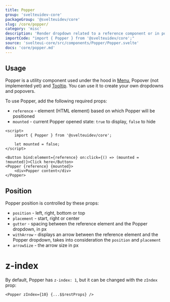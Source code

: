 ```yaml
---
title: Popper
group: 'svelteuidev-core'
packageGroup: '@svelteuidev/core'
slug: /core/popper/
category: 'misc'
description: 'Render dropdown related to a reference component or in portal'
importCode: "import { Popper } from '@svelteuidev/core';"
source: 'svelteui-core/src/components/Popper/Popper.svelte'
docs: 'core/popper.md'
---
```


<script>
    import { Demo, PopperDemos } from '@svelteuidev/demos';
    import { Preview } from '$lib/components';
</script>

## Usage

Popper is a utility component used under the hood in [Menu](core/menu), Popover (not implemented yet) and [Tooltip](core/tooltip). You can use it to create your own dropdowns and popovers.

To use Popper, add the following required props:

- `reference` - element (HTML element) based on which Popper will be positioned
- `mounted` - current Popper opened state: `true` to display, `false` to hide

```svelte
<script>
	import { Popper } from '@svelteuidev/core';

	let mounted = false;
</script>

<Button bind:element={reference} on:click={() => (mounted = !mounted)}>Click here</Button>
<Popper {reference} {mounted}>
	<div>Popper content</div>
</Popper>
```

## Position

Popper position is controlled by these props:

- `position` - left, right, bottom or top
- `placement` - start, right or center
- `gutter` - spacing between the reference element and the Popper dropdown, in px
- `withArrow` - displays an arrow between the reference element and the Popper dropdown, takes into consideration the `position` and `placement`
- `arrowSize` - the arrow size in px

<Demo demo={PopperDemos.configurator} />

# z-index

By default, Popper has `z-index: 1`, but it can be changed with the `zIndex` prop:

```svelte
<Popper zIndex={10} {...$$restProps} />
```
